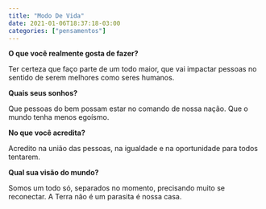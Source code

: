 ```yaml
---
title: "Modo De Vida"
date: 2021-01-06T18:37:18-03:00
categories: ["pensamentos"]
---
```

**O que você realmente gosta de fazer?**

Ter certeza que faço parte de um todo maior, que vai impactar pessoas no sentido de serem melhores como seres humanos.

**Quais seus sonhos?**

Que pessoas do bem possam estar no comando de nossa nação. Que o mundo tenha menos egoísmo.

**No que você acredita?**

Acredito na união das pessoas, na igualdade e na oportunidade para todos tentarem.

**Qual sua visão do mundo?**

Somos um todo só, separados no momento, precisando muito se reconectar. A Terra não é um parasita é nossa casa.


